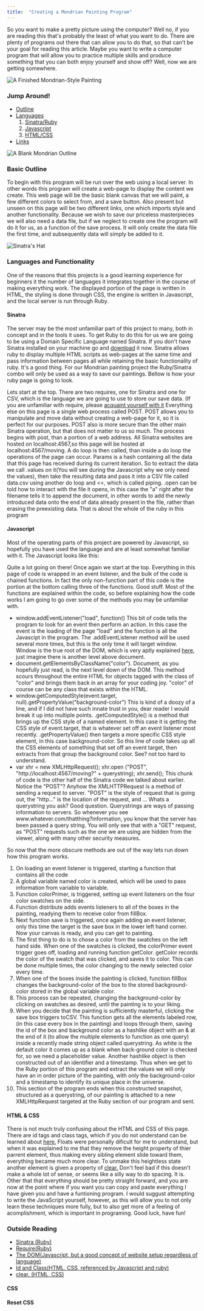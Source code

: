 ```yaml
---
title:  "Creating a Mondrian Painting Program"
---
```

<p class="article_para"> 
So you want to make a pretty picture using the computer?  Well no, if you are reading this that's probably the least of what you want to do.  There are plenty of programs out there that can allow you to do that, so that can't be your goal for reading this article.  Maybe you want to write a computer program that will allow you to practice multiple skills and produce something that you can both enjoy yourself and show off?  Well, now we are getting somewhere.
</p>
<div style="align-self: center;">
  <img src="{{ site.url }}/assets/Finished.png" alt ="A Finished Mondrian-Style Painting" class="mondrian">
</div>
<div>
  <h3>Jump Around!</h3>
  <ul>
    <li>
      <a href ="#basicOutline">Outline</a>
    </li>
    <li>
      <a href ="#languages">Languages</a>
      <ol>
        <li>
          <a href ="#sinatra">Sinatra/Ruby</a>
        </li>
        <li>
          <a href = "#javascript">Javascript</a>
        </li>
        <li>
          <a href = "#htmlCss">HTML/CSS</a>
        </li>
      </ol>
    </li>
    <li>
      <a href="#links">Links</a>
    </li>
  </ul>
</div>
<div style="align-self: center;">
  <img src="{{ site.url }}/assets/Blank.png" alt="A Blank Mondrian Outline" class="mondrian">
</div>
<h3 id ="basicOutline"> Basic Outline </h3>
<p class="article_para"> To begin with this program will be run over the web using a local server. In other words this program will create a web-page to display the content we create.  This web page will be the basic blank canvas that we will paint, a few different colors to select from, and a save button.  Also present but unseen on this page will be two different links, one which imports style and another functionality. Because we wish to save our priceless masterpieces we will also need a data file, but if we neglect to create one the program will do it for us, as a function of the save process.  It will only create the data file the first time, and subsequently data will simply be added to it. </p>
<div style="align-self: center">
  <img src="{{ site.url }}/assets/sinatra.png" alt="Sinatra's Hat" class="articleImage">
</div>

<h3 id ="languages">Languages and Functionality</h3>
<p class="article_para">One of the reasons that this projects is a good learning experience for beginners it the number of languages it integrates together in the course of making everything work.  The displayed portion of the page is written in HTML, the styling is done through CSS, the engine is written in Javascript, and the local server is run through Ruby.</p>

<h4 id="sinatra">Sinatra</h4>
<p class="article_para">The server may be the most unfamiliar part of this project to many, both in concept and in the tools it uses.  To get Ruby to do this for us we are going to be using a Domain Specific Language named Sinatra. If you don't have Sinatra installed on your machine go and <a href = "https://www.digitalocean.com/community/tutorials/how-to-install-and-get-started-with-sinatra-on-your-system-or-vps" target = "blank"> download</a> it now. Sinatra allows ruby to display multiple HTML scripts as web-pages at the same time and pass information between pages all while retaining the basic functionality of ruby. It's a good thing. For our Mondrian painting project the Ruby/Sinatra combo will only be used as a way to save our paintings. Bellow is how your ruby page is going to look. </p>

<script src="https://gist.github.com/bdfairbanks/5371d9a8f19e19f58a5d6c64052b7a91.js"></script>

<p class="article_para">
Lets start at the top.  There are two requires, one for Sinatra and one for CSV, which is the language we are going to use to store our save data. (If you are unfamiliar with require, please <a href="http://rubylearning.com/satishtalim/including_other_files_in_ruby.html" target="blank"> acquaint yourself with it</a> Everything else on this page is a single web process called POST.  POST allows you to manipulate and move data without creating a web-page for it, so it is perfect for our purposes.  POST also is more secure than the other main Sinatra operation, but that does not matter to us so much.  The process begins with post, than a portion of a web address.  All Sinatra websites are hosted on localhost:4567,so this page will be hosted at localhost:4567/moving. A do loop is then called, than inside a do loop the operations of the page can occur.  Params is a hash containing all the data that this page has received during its current iteration. So to extract the data we call .values on it(You will see during the Javascript why we only need the values), then take the resulting data and pass it into a CSV file called data.csv using another do loop and <<, which is called piping.  .open can be told how to interact with the file it opens, in this case the "a" right after the filename tells it to append the document, in other words to add the newly introduced data onto the end of data already present in the file, rather than erasing the preexisting data. That is about the whole of the ruby in this program
</p>

<h4 id= "javascript">Javascript</h4>
<p class="article_para">Most of the operating parts of this project are powered by Javascript, so hopefully you have used the language and are at least somewhat familiar with it. The Javascript looks like this:</p>

<script src="https://gist.github.com/bdfairbanks/0b2c6eec36edc5576b41a75857bd14af.js"></script>

<p class="article_para">Quite a lot going on there! Once again we start at the top.  Everything in this page of code is wrapped in an event listener, and the bulk of the code is chained functions.  In fact the only non-function part of this code is the portion at the bottom calling three of the functions.  Good stuff. Most of the functions are explained within the code, so before explaining how the code works I am going to go over some of the methods you may be unfamiliar with.</p>
<ul>
  <li> 
  window.addEventListener("load", function()  This bit of code tells the program to look for an event then perform an action.  In this case the event is the loading of the page "load" and the function is all the Javascipt in the program. The .addEventListener method will be used several more times, but this is the only time it will target window.  Window is the true root of the DOM, which is very aptly explained <a href = "https://www.w3schools.com/js/js_htmldom.asp" target="blank">here</a>, just imagine there is another level above document.
  </li>
  <li>
  document.getElementsByClassName("color").   Document, as you hopefully just read, is the next level down of the DOM.  This method scours throughout the entire HTML for objects tagged with the class of "color" and brings them back in an array for your coding joy.  "color" of course can be any class that exists within the HTML. 
  </li>
  <li>
  window.getComputedStyle(event.target, null).getPropertyValue("background-color") This is kind of a doozy of a line, and if I did not have such innate trust in you, dear reader I would break it up into multiple points. .getComputedStyle() is a method that brings up the CSS style of a named element.  In this case it is getting the CSS style of event.target, that is whatever set off an event listener most recently. .getPropertyValue() then targets a more specific CSS style element, in this case background-color.  So this line of code takes up all the CSS elements of something that set off an event target, then extracts from that group the background color.  See? not too hard to understand.
  </li>
  <li>
  var xhr = new XMLHttpRequest();
  xhr.open ("POST", "http://localhost:4567/moving?" + querystring);
  xhr.send();
  This chunk of code is the other half of the Sinatra code we talked about earlier.  Notice the "POST"?  Anyhow the XMLHTTPRequest is a method of sending a request to server.  "POST" is the style of request that is going out, the "http..." is the location of the request, and ... Whats a querystring you ask?  Good question.  Querystrings are ways of passing information to servers.  So whenever you see www.whatever.com/thatthing?information, you know that the server has been passed a query string.  You will only see that with a "GET" request, as "POST" requests such as the one we are using are hidden from the viewer, along with many other security measures.
  </li>
</ul>
<p class="article_para"> So now that the more obscure methods are out of the way lets run down how this program works. </p>

<ol>
  <li> 
  On loading an event listener is triggered, starting a function that contains all the code
  </li>
  <li> 
  A global variable named color is created, which will be used to pass information from variable to variable.
  </li>
  <li>
  Function colorPrimer, is triggered, setting up event listeners on the four color swatches on the side.
  </li>
  <li>
  Function distribute adds events listeners to all of the boxes in the painting, readying them to receive color from fillBox.
  </li>
  <li>
  Next function save is triggered, once again adding an event listener, only this time the target is the save box in the lower left hand corner.  Now your canvas is ready, and you can get to painting.
  </li>
  <li>
  The first thing to do is to chose a color from the swatches on the left hand side. When one of the swatches is clicked, the colorPrimer event trigger goes off, loading and running function getColor.  getColor records the color of the swatch that was clicked, and saves it to color.  This can be done multiple times, the color changing to the newly selected color every time. 
  </li>
  <li>
  When one of the boxes inside the painting is clicked, function fillBox changes the background-color of the box to the stored background-color stored in the global variable color.  
  </li>
  <li>
  This process can be repeated, changing the background-color by clicking on swatches as desired, until the painting is to your liking.
  </li>
  <li>
  When you decide that the painting is sufficiently masterful, clicking the save box triggers toCSV.  This function gets all the elements labeled row, (in this case every box in the painting) and loops through them, saving the id of the box and background color as a hashlike object with an & at the end of it (to allow the multiple elements to function as one query) inside a  recently made string object called querystring. As white is the default color it comes up as a blank when back-ground color is checked for, so we need a placeholder value.  Another hashlike object is then constructed out of an identifier and a timestamp.  Thus when we get to the Ruby portion of this program and extract the values we will only have an in order picture of the painting, with only the background-color and a timestamp to identify its unique place in the universe.
  </li>
  <li>
  This section of the program ends when this constructed snapshot, structured as a querystring, of our painting is attached to a new XMLHttpRequest targeted at the Ruby section of our program and sent.  
  </li>  
</ol>
<h4 id="htmlCss"> HTML & CSS</h4>

<p class="article_para"> There is not much truly confusing about the HTML and CSS of this page.  There are id tags and class tags, which if you do not understand can be learned about <a href = "https://css-tricks.com/the-difference-between-id-and-class/" target ="blank">here.</a> Floats were personally dificult for me to understand, but when it was explained to me that they remove the height property of thier parrent element, thus making every sibling element slide toward them, everything became much more clear.  To unmake this heightless state another element is given a property of <a href ="https://www.w3schools.com/cssref/pr_class_clear.asp" target = "blank"> clear.</a> Don't feel bad if this doesn't make a whole lot of sense, or seems like a silly way to do spacing.  It is.  Other that that everything should be pretty straight forward, and you are now at the point where if you want you can copy and paste everything I have given you and have a funtioning program.  I would suggust attempting to write the JavaScript yourself, however, as this will allow you to not only learn these techniques more fully, but to also get more of a feeling of acomplishment, which is important in programing.  Good luck, have fun!</p>
<div>
  <h3 id="links"> Outside Reading</h3>
  <ul>
    <li>
      <a href = "https://www.digitalocean.com/community/tutorials/how-to-install-and-get-started-with-sinatra-on-your-system-or-vps" target = "blank"> Sinatra (Ruby)</a>
    </li>
    <li>
      <a href="http://rubylearning.com/satishtalim/including_other_files_in_ruby.html" target="blank"> Require(Ruby)</a>
    </li>
    <li>
      <a href = "https://www.w3schools.com/js/js_htmldom.asp" target="blank">The DOM(Javascript, but a good concept of website setup regardless of language)</a>
    </li>
    <li>
      <a href = "https://css-tricks.com/the-difference-between-id-and-class/" target ="blank">Id and Class(HTML, CSS, referenced by Javascript and ruby)</a>
    </li>
    <li>
      <a href ="https://www.w3schools.com/cssref/pr_class_clear.asp" target = "blank"> clear. (HTML, CSS)</a>
    </li>
  </ul>
</div>
<script src="https://gist.github.com/bdfairbanks/0c07732f45875d3b8d6f11ffe979920e.js"></script>

<h4>CSS</h4>
<script src="https://gist.github.com/bdfairbanks/65bf33e3189b0140bb0cefd7857ff575.js"></script>
<h4>Reset CSS</h4>
<script src="https://gist.github.com/bdfairbanks/436127624d2f476e54468422edcb4a99.js"></script>